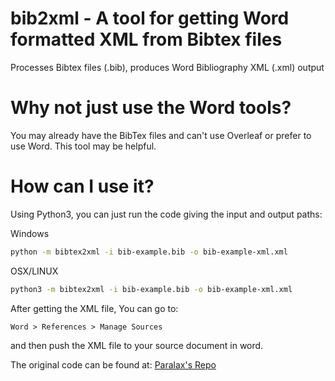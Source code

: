 # bib2xml - A tool for getting Word formatted XML from Bibtex files

Processes Bibtex files (.bib), produces Word Bibliography XML (.xml) output

# Why not just use the Word tools?

You may already have the BibTex files and can't use Overleaf or prefer to use Word. This tool may be helpful.

# How can I use it?

Using Python3, you can just run the code giving the input and output paths:

Windows

```bash
python -m bibtex2xml -i bib-example.bib -o bib-example-xml.xml
```

OSX/LINUX

```bash
python3 -m bibtex2xml -i bib-example.bib -o bib-example-xml.xml
```

After getting the XML file, You can go to:

    Word > References > Manage Sources
and then push the XML file to your source document in word.

The original code can be found at: [Paralax's Repo](https://github.com/paralax/bibtex2word)
